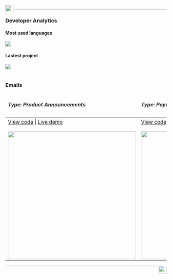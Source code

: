 <img src="https://williamgregorio.github.io/assets/logo.png" width="25" height="25" align="left"/>
<hr>


<div>
  <h3>Developer Analytics</h3>
      <div>
        <h4>Most used languages</h4>
        <img align="center" src="https://github-readme-stats.vercel.app/api/top-langs/?username=williamgregorio&layout=pie&hide_title=true&langs_count=7" />
      </div>
      <div>
        <h4>Lastest project</h4>
        <a href="https://github.com/williamgregorio/liberpdf" target="_blank" ><img align="center" src="https://github-readme-stats.vercel.app/api/pin/?username=williamgregorio&repo=liberpdf" /></a>
      </div>
</div>
<br>
<div>
  <h3>Emails</h3>
  <table>
    <thead>
      <tr>
        <td><h5>Type: Product Announcements</h5></td>
        <td><h5>Type: Payment Receipt</h5></td>
      </tr>
    </thead>
    <tbody>
      <tr>
        <td>
          <div>
            <div>
              <a href="https://github.com/williamgregorio/williamgregorio.github.io/blob/main/emails/katz-promotional-product-announcement.html">View code</a> |
              <a href="https://williamgregorio.github.io/emails/katz-promotional-product-announcement.html">Live demo</a>
            </div>
            <br>
            <a href="https://williamgregorio.github.io/emails/katz-promotional-product-announcement.html"><img src="https://williamgregorio.github.io/assets/katz-newsletter-portfolio.png" height="400" /></a>
          </div>
        </td>
          <td>
          <div>
            <div>
              <a href="https://github.com/williamgregorio/williamgregorio.github.io/blob/main/emails/stripe-transactional-payment-receipt.html">View code</a> |
              <a href="https://williamgregorio.github.io/emails/stripe-transactional-payment-receipt.html">Live demo</a>
            </div>
            <br>
            <a href="https://williamgregorio.github.io/emails/stripe-transactional-payment-receipt.html"><img src="https://williamgregorio.github.io/assets/stripe-first-transaction.png"  height="400"/></a>
          </div>
        </td>
      </tr>
    </tbody>
  </table>
</div>

<img src="https://williamgregorio.github.io/assets/logo.png" width="25" height="25" align="right"/>
<hr>


